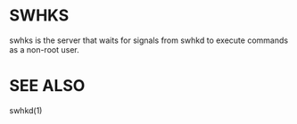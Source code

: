 # SWHKS

swhks is the server that waits for signals from swhkd to execute commands as a non-root user.

# SEE ALSO

swhkd(1)
